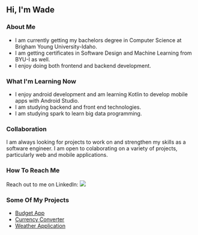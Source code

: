 ## Hi, I'm Wade

<!--
**withersw/withersw** is a ✨ _special_ ✨ repository because its `README.md` (this file) appears on your GitHub profile.

Here are some ideas to get you started:

- 🔭 I’m currently working on ...
- 🌱 I’m currently getting my de ...
- 👯 I’m looking to collaborate on ...
- 🤔 I’m looking for help with ...
- 💬 Ask me about ...
- 📫 How to reach me: ...
- 😄 Pronouns: ...
- ⚡ Fun fact: ...
-->

### About Me
- I am currently getting my bachelors degree in Computer Science at Brigham Young University-Idaho.
- I am getting certificates in Software Design and Machine Learning from BYU-I as well. 
- I enjoy doing both frontend and backend development.

### What I'm Learning Now
- I enjoy android development and am learning Kotlin to develop mobile apps with Android Studio.
- I am studying backend and front end technologies.
- I am studying spark to learn big data programming.

### Collaboration
I am always looking for projects to work on and strengthen my skills as a software engineer. I am open to colaborating on a variety of projects, particularly web and mobile applications. 

### How To Reach Me
Reach out to me on LinkedIn: [<img src="https://img.shields.io/badge/LinkedIn-0077B5?style=for-the-badge&logo=linkedin&logoColor=white">](https://www.linkedin.com/in/wade-withers/)

### Some Of My Projects
* [Budget App](https://github.com/withersw/Budget-App)
* [Currency Converter](https://github.com/withersw/Currencey-Converter)
* [Weather Application](https://github.com/withersw/Weather-App)

